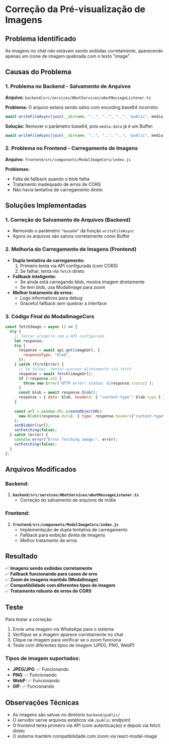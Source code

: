 # Correção da Pré-visualização de Imagens

## Problema Identificado

As imagens no chat não estavam sendo exibidas corretamente, aparecendo apenas um ícone de imagem quebrada com o texto "image".

## Causas do Problema

### 1. Problema no Backend - Salvamento de Arquivos
**Arquivo:** `backend/src/services/WbotServices/wbotMessageListener.ts`

**Problema:** O arquivo estava sendo salvo com encoding base64 incorreto:
```javascript
await writeFileAsync(join(__dirname, "..", "..", "..", "public", media.filename), media.data, "base64");
```

**Solução:** Remover o parâmetro base64, pois `media.data` já é um Buffer:
```javascript
await writeFileAsync(join(__dirname, "..", "..", "..", "public", media.filename), media.data);
```

### 2. Problema no Frontend - Carregamento de Imagens
**Arquivo:** `frontend/src/components/ModalImageCors/index.js`

**Problemas:**
- Falta de fallback quando o blob falha
- Tratamento inadequado de erros de CORS
- Não havia tentativa de carregamento direto

## Soluções Implementadas

### 1. Correção do Salvamento de Arquivos (Backend)
- Removido o parâmetro `"base64"` da função `writeFileAsync`
- Agora os arquivos são salvos corretamente como Buffer

### 2. Melhoria do Carregamento de Imagens (Frontend)
- **Dupla tentativa de carregamento:**
  1. Primeiro tenta via API configurada (com CORS)
  2. Se falhar, tenta via `fetch` direto
- **Fallback inteligente:**
  - Se ainda está carregando blob, mostra imagem diretamente
  - Se tem blob, usa ModalImage para zoom
- **Melhor tratamento de erros:**
  - Logs informativos para debug
  - Graceful fallback sem quebrar a interface

### 3. Código Final do ModalImageCors

```javascript
const fetchImage = async () => {
  try {
    // Tentar primeiro com a API configurada
    let response;
    try {
      response = await api.get(imageUrl, {
        responseType: "blob",
      });
    } catch (firstError) {
      // Se falhar, tentar acessar diretamente via fetch
      response = await fetch(imageUrl);
      if (!response.ok) {
        throw new Error(`HTTP error! status: ${response.status}`);
      }
      const blob = await response.blob();
      response = { data: blob, headers: { "content-type": blob.type } };
    }
    
    const url = window.URL.createObjectURL(
      new Blob([response.data], { type: response.headers["content-type"] })
    );
    setBlobUrl(url);
    setFetching(false);
  } catch (error) {
    console.error("Error fetching image:", error);
    setFetching(false);
  }
};
```

## Arquivos Modificados

### Backend:
1. **`backend/src/services/WbotServices/wbotMessageListener.ts`**
   - Correção do salvamento de arquivos de mídia

### Frontend:
1. **`frontend/src/components/ModalImageCors/index.js`**
   - Implementação de dupla tentativa de carregamento
   - Fallback para exibição direta de imagens
   - Melhor tratamento de erros

## Resultado

✅ **Imagens sendo exibidas corretamente**  
✅ **Fallback funcionando para casos de erro**  
✅ **Zoom de imagens mantido (ModalImage)**  
✅ **Compatibilidade com diferentes tipos de imagem**  
✅ **Tratamento robusto de erros de CORS**  

## Teste

Para testar a correção:

1. Envie uma imagem via WhatsApp para o sistema
2. Verifique se a imagem aparece corretamente no chat
3. Clique na imagem para verificar se o zoom funciona
4. Teste com diferentes tipos de imagem (JPEG, PNG, WebP)

### Tipos de imagem suportados:
- **JPEG/JPG**: ✅ Funcionando
- **PNG**: ✅ Funcionando  
- **WebP**: ✅ Funcionando
- **GIF**: ✅ Funcionando

## Observações Técnicas

- As imagens são salvas no diretório `backend/public/`
- O servidor serve arquivos estáticos via `/public` endpoint
- O frontend tenta primeiro via API (com autenticação) e depois via fetch direto
- O sistema mantém compatibilidade com zoom via react-modal-image